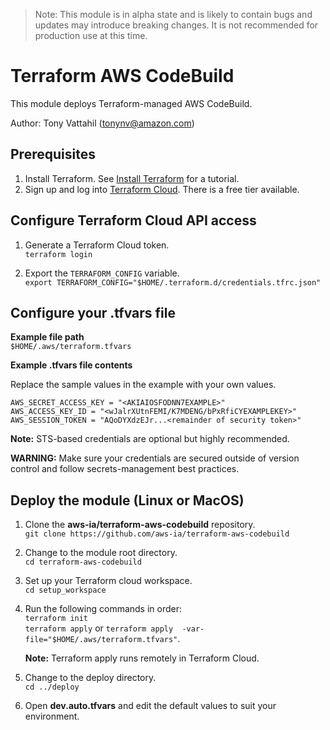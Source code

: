 > Note: This module is in alpha state and is likely to contain bugs and updates may introduce breaking changes. It is not recommended for production use at this time.

# Terraform AWS CodeBuild
This module deploys Terraform-managed AWS CodeBuild.

Author: Tony Vattahil (tonynv@amazon.com)

## Prerequisites
1. Install Terraform. See [Install Terraform](https://learn.hashicorp.com/tutorials/terraform/install-cli) for a tutorial. 
2. Sign up and log into [Terraform Cloud](https://app.terraform.io/signup/account). There is a free tier available.

## Configure Terraform Cloud API access

1. Generate a Terraform Cloud token.<br>
   `terraform login`

2. Export the `TERRAFORM_CONFIG` variable.<br>
   `export TERRAFORM_CONFIG="$HOME/.terraform.d/credentials.tfrc.json"`

## Configure your .tfvars file
   
**Example file path**<br>
   `$HOME/.aws/terraform.tfvars`
      
**Example .tfvars file contents**

   Replace the sample values in the example with your own values.
   ```
   AWS_SECRET_ACCESS_KEY = "<AKIAIOSFODNN7EXAMPLE>"
   AWS_ACCESS_KEY_ID = "<wJalrXUtnFEMI/K7MDENG/bPxRfiCYEXAMPLEKEY>"
   AWS_SESSION_TOKEN = "AQoDYXdzEJr...<remainder of security token>"
   ```
 **Note:** STS-based credentials are optional but highly recommended. 

 **WARNING:** Make sure your credentials are secured outside of version control and follow secrets-management best practices.

## Deploy the module (Linux or MacOS)

1. Clone the **aws-ia/terraform-aws-codebuild** repository.<br>
   `git clone https://github.com/aws-ia/terraform-aws-codebuild`

2. Change to the module root directory.<br>
   `cd terraform-aws-codebuild`

3. Set up your Terraform cloud workspace.<br>
   `cd setup_workspace` 

4. Run the following commands in order:<br>
   `terraform init`<br>
   `terraform apply`  or `terraform apply  -var-file="$HOME/.aws/terraform.tfvars"`.
   
   **Note:** Terraform apply runs remotely in Terraform Cloud.

5. Change to the deploy directory.<br>
   `cd ../deploy`

6. Open **dev.auto.tfvars** and edit the default values to suit your environment.




